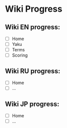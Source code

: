 # Wiki Progress

## Wiki EN progress:
- [ ] Home
- [ ] Yaku
- [ ] Terms
- [ ] Scoring

## Wiki RU progress:
- [ ] Home
- [ ] ...

## Wiki JP progress:
- [ ] Home
- [ ] ...
